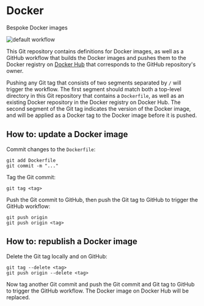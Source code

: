 # Docker

Bespoke Docker images

![default workflow][badge]

This Git repository contains definitions for Docker images, as well as a GitHub workflow that 
builds the Docker images and pushes them to the Docker registry on [Docker Hub][hub] that 
corresponds to the GitHub repository's owner. 

Pushing any Git tag that consists of two segments separated by `/` will trigger the workflow. The 
first segment should match both a top-level directory in this Git repository that contains a 
`Dockerfile`, as well as an existing Docker repository in the Docker registry on Docker Hub. The 
second segment of the Git tag indicates the version of the Docker image, and will be applied as a 
Docker tag to the Docker image before it is pushed.

## How to: update a Docker image

Commit changes to the `Dockerfile`:

```
git add Dockerfile
git commit -m "..."
```

Tag the Git commit:

```
git tag <tag>
```

Push the Git commit to GitHub, then push the Git tag to GitHub to trigger the GitHub workflow:

```
git push origin
git push origin <tag>
```

## How to: republish a Docker image

Delete the Git tag locally and on GitHub:

```
git tag --delete <tag>
git push origin --delete <tag>
```

Now tag another Git commit and push the Git commit and Git tag to GitHub to trigger the GitHub 
workflow. The Docker image on Docker Hub will be replaced.

[badge]: https://github.com/michielvoo/Docker/actions/workflows/default.yml/badge.svg
[hub]: https://hub.docker.com
